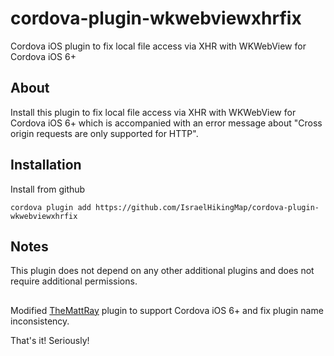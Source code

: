 # cordova-plugin-wkwebviewxhrfix
Cordova iOS plugin to fix local file access via XHR with WKWebView for Cordova iOS 6+

## About
Install this plugin to fix local file access via XHR with WKWebView for Cordova iOS 6+ which is accompanied with an error message about "Cross origin requests are only supported for HTTP".

## Installation
Install from github
```
cordova plugin add https://github.com/IsraelHikingMap/cordova-plugin-wkwebviewxhrfix
```

## Notes
This plugin does not depend on any other additional plugins and does not require additional permissions.

## 
Modified [TheMattRay](https://github.com/TheMattRay) plugin to support Cordova iOS 6+ and fix plugin name inconsistency.

That's it! Seriously!
